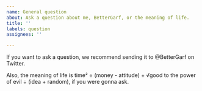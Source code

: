 ```yaml
---
name: General question
about: Ask a question about me, BetterGarf, or the meaning of life.
title: ''
labels: question
assignees: ''

---
```


If you want to ask a question, we recommend sending it to @BetterGarf on Twitter.

Also, the meaning of life is time² ÷ (money - attitude) + √good to the power of evil ÷ (idea + random), if you were gonna ask.
